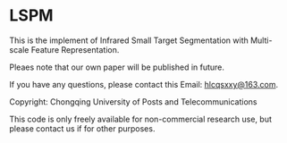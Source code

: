 # LSPM
This is the implement of Infrared Small Target Segmentation with Multi-scale Feature Representation.

Pleaes note that our own paper will be published in future.

If you have any questions, please contact this Email: hlcqsxxy@163.com.

Copyright: Chongqing University of Posts and Telecommunications

This code is only freely available for non-commercial research use, but please contact us if for other purposes.
